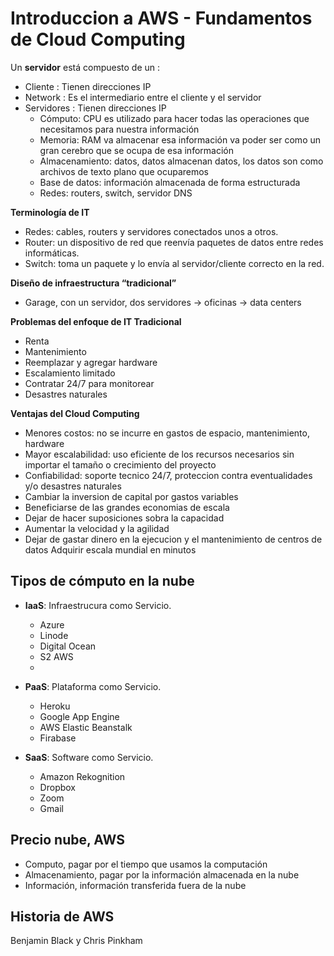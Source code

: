 # Introduccion a AWS - Fundamentos de Cloud Computing

Un **servidor** está compuesto de un :
* Cliente : Tienen direcciones IP
* Network : Es el intermediario entre el cliente y el servidor
* Servidores : Tienen direcciones IP
  * Cómputo: CPU es utilizado para hacer todas las operaciones que necesitamos para   nuestra información
  * Memoria: RAM va almacenar esa información va poder ser como un gran cerebro que   se ocupa de esa información
  * Almacenamiento: datos, datos almacenan datos, los datos son como archivos de       texto plano que ocuparemos
  * Base de datos: información almacenada de forma estructurada
  * Redes: routers, switch, servidor DNS

**Terminología de IT**
* Redes: cables, routers y servidores conectados unos a otros.
* Router: un dispositivo de red que reenvía paquetes de datos entre redes informáticas.
* Switch: toma un paquete y lo envía al servidor/cliente correcto en la red.

**Diseño de infraestructura “tradicional”**
* Garage, con un servidor, dos servidores -> oficinas -> data centers

**Problemas del enfoque de IT Tradicional**
* Renta
* Mantenimiento
* Reemplazar y agregar hardware
* Escalamiento limitado
* Contratar 24/7 para monitorear
* Desastres naturales

**Ventajas del Cloud Computing**
* Menores costos: no se incurre en gastos de espacio, mantenimiento, hardware
* Mayor escalabilidad: uso eficiente de los recursos necesarios sin importar el tamaño o crecimiento del proyecto
* Confiabilidad: soporte tecnico 24/7, proteccion contra eventualidades y/o desastres naturales 
* Cambiar la inversion de capital por gastos variables
* Beneficiarse de las grandes economias de escala
* Dejar de hacer suposiciones sobra la capacidad
* Aumentar la velocidad y la agilidad
* Dejar de gastar dinero en la ejecucion y el mantenimiento de centros de datos
Adquirir escala mundial en minutos

## Tipos de cómputo en la nube

* **IaaS**: Infraestrucura como Servicio. 
  * Azure
  * Linode
  * Digital Ocean 
  * S2 AWS 
  * 
* **PaaS**: Plataforma como Servicio.
  * Heroku
  * Google App Engine
  * AWS Elastic Beanstalk 
  * Firabase
  
* **SaaS**: Software como Servicio.
  * Amazon Rekognition
  * Dropbox
  * Zoom
  * Gmail
 
## Precio nube, AWS

* Computo, pagar por el tiempo que usamos la computación
* Almacenamiento, pagar por la información almacenada en la nube
* Información, información transferida fuera de la nube

## Historia de AWS

Benjamin Black y Chris Pinkham
